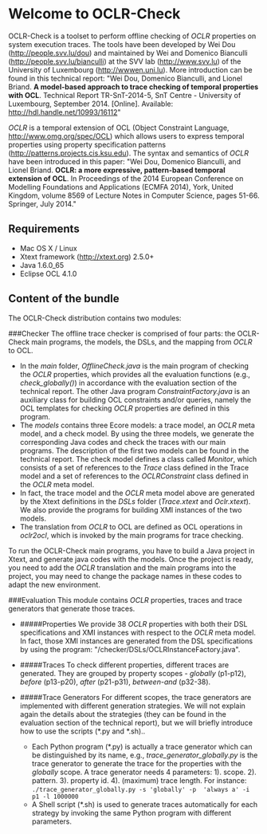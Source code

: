 Welcome to OCLR-Check
==========

OCLR-Check is a toolset to perform offline checking of *OCLR* properties on system execution traces. The tools have been developed by Wei Dou (http://people.svv.lu/dou) and maintained by Wei and Domenico Bianculli (http://people.svv.lu/bianculli) at the SVV lab (http://www.svv.lu) of the University of Luxembourg (http://wwwen.uni.lu). More introduction  can be found in this technical report: "Wei Dou, Domenico Bianculli, and Lionel Briand. __A model-based approach to trace checking of temporal properties with OCL__. Technical Report TR-SnT-2014-5, SnT Centre - University of Luxembourg, September 2014. [Online]. Available: http://hdl.handle.net/10993/16112"

*OCLR* is a temporal extension of OCL (Object Constraint Language, http://www.omg.org/spec/OCL) which allows users to express temporal properties using property specification patterns (http://patterns.projects.cis.ksu.edu). The syntax and semantics of *OCLR* have been introduced in this paper: "Wei Dou, Domenico Bianculli, and Lionel Briand. __OCLR: a more expressive, pattern-based temporal extension of OCL__. In Proceedings of the 2014 European Conference on Modelling Foundations and Applications (ECMFA 2014), York, United Kingdom, volume 8569 of Lecture Notes in Computer Science, pages 51-66. Springer, July 2014."

Requirements
---
* Mac OS X / Linux
* Xtext framework (http://xtext.org) 2.5.0+
* Java 1.6.0_65
* Eclipse OCL 4.1.0

Content of the bundle
---
The OCLR-Check distribution contains two modules:

###Checker
The offline trace checker is comprised of four parts: the OCLR-Check main programs, the models, the DSLs, and the mapping from *OCLR* to OCL.
  * In the *main* folder, *OfflineCheck.java* is the main program of checking the *OCLR* properties, which provides all the evaluation functions (e.g., *check_globally()*) in accordance with the evaluation section of the technical report. The other Java program *ConstraintFactory.java* is an auxiliary class for building OCL constraints and/or queries, namely the OCL templates for checking *OCLR* properties are defined in this program.
  * The *models* contains three Ecore models: a trace model, an *OCLR* meta model, and a check model. By using the three models, we generate the corresponding Java codes and check the traces with our main programs. The description of the first two models can be found in the technical report. The check model defines a class called *Monitor*, which consists of a set of references to the *Trace* class defined in the Trace model and a set of references to the *OCLRConstraint* class defined in the *OCLR* meta model.
  * In fact, the trace model and the *OCLR* meta model above are generated by the Xtext definitions in the *DSLs* folder (*Trace.xtext* and *Oclr.xtext*). We also provide the programs for building XMI instances of the two models.
  * The translation from *OCLR* to OCL are defined as OCL operations in *oclr2ocl*, which is invoked by the main programs for trace checking.

To run the OCLR-Check main programs, you have to build a Java project in Xtext, and generate java codes with the models. Once the project is ready, you need to add the *OCLR* translation and the main programs into the project, you may need to change the package names in these codes to adapt the new environment.

###Evaluation
This module contains *OCLR* properties, traces and trace generators that generate those traces.

* #####Properties
We provide 38 *OCLR* properties with both their DSL specifications and XMI instances with respect to the *OCLR* meta model. In fact, those XMI instances are generated from the DSL specifications by using the program: "/checker/DSLs/OCLRInstanceFactory.java".

* #####Traces
To check different properties, different traces are generated. They are grouped by property scopes - *globally* (p1-p12), *before* (p13-p20), *after* (p21-p31), *between-and* (p32-38).

* #####Trace Generators
For different scopes, the trace generators are implemented with different generation strategies. We will not explain again the details about the strategies (they can be found in the evaluation section of the technical report), but we will briefly introduce how to use the scripts (\*.py and \*.sh)..
  * Each Python program (\*.py) is actually a trace generator which can be distinguished by its name, e.g., *trace_generator_globally.py* is the trace generator to generate the trace for the properties with the *globally* scope. A trace generator needs 4 parameters: 1). scope. 2). pattern. 3). property id. 4). (maximum) trace length. For instance:
  ```./trace_generator_globally.py -s 'globally' -p  'always a' -i p1 -l 1000000```
  * A Shell script (\*.sh) is used to generate traces automatically for each strategy by invoking the same Python program with different parameters.
